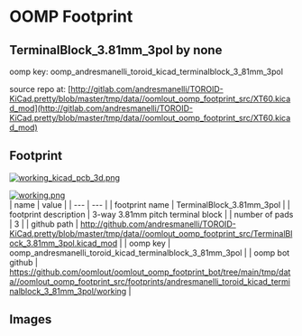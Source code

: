 # OOMP Footprint  
## TerminalBlock_3.81mm_3pol  by none  
  
oomp key: oomp_andresmanelli_toroid_kicad_terminalblock_3_81mm_3pol  
  
source repo at: [http://gitlab.com/andresmanelli/TOROID-KiCad.pretty/blob/master/tmp/data//oomlout_oomp_footprint_src/XT60.kicad_mod](http://gitlab.com/andresmanelli/TOROID-KiCad.pretty/blob/master/tmp/data//oomlout_oomp_footprint_src/XT60.kicad_mod)  
## Footprint  
  
[![working_kicad_pcb_3d.png](working_kicad_pcb_3d_600.png)](working_kicad_pcb_3d.png)  
  
[![working.png](working_600.png)](working.png)  
| name | value | 
| --- | --- | 
| footprint name | TerminalBlock_3.81mm_3pol | 
| footprint description | 3-way 3.81mm pitch terminal block | 
| number of pads | 3 | 
| github path | http://github.com/andresmanelli/TOROID-KiCad.pretty/blob/master/tmp/data//oomlout_oomp_footprint_src/TerminalBlock_3.81mm_3pol.kicad_mod | 
| oomp key | oomp_andresmanelli_toroid_kicad_terminalblock_3_81mm_3pol | 
| oomp bot github | https://github.com/oomlout/oomlout_oomp_footprint_bot/tree/main/tmp/data//oomlout_oomp_footprint_src/footprints/andresmanelli_toroid_kicad_terminalblock_3_81mm_3pol/working | 
## Images  
